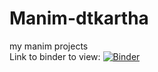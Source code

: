 # Manim-dtkartha
my manim projects\
Link to binder to view:
[![Binder](https://mybinder.org/badge_logo.svg)](https://mybinder.org/v2/gh/dtkartha/Manim-dtkartha/HEAD)
